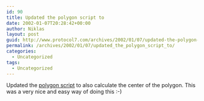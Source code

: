 ```yaml
---
id: 90
title: Updated the polygon script to
date: 2002-01-07T20:28:42+00:00
author: Niklas
layout: post
guid: http://www.protocol7.com/archives/2002/01/07/updated-the-polygon-script-to/
permalink: /archives/2002/01/07/updated_the_polygon_script_to/
categories:
  - Uncategorized
tags:
  - Uncategorized
---
```

<div class='microid-f742aaf012440b24634662c19c6d06622c03677b'>
  <p>
    Updated the <a href="http://www.protocol7.com/svg/polyarea/default.svg">polygon script</a> to also calculate the center of the polygon. This was a very nice and easy way of doing this :-)
  </p>
</div>